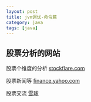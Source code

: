 ```yaml
---
layout: post
title: jvm调优-命令篇
category: java
tags: [java]
---
```


## 股票分析的网站

股票个维度的分析
[stockflare.com](https://stockflare.com)

股票新闻等
[finance.yahoo.com](https://finance.yahoo.com/quote/bidu?ltr=1)

股票交流
[雪球](https://xueqiu.com/)
